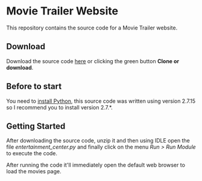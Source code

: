 # Movie Trailer Website

This repository contains the source code for a Movie Trailer website.

## Download

Download the source code [here][1] or clicking the green button **Clone or download**.

## Before to start

You need to [install Python][2], this source code was written using version 2.7.15 so I 
recommend you to install version 2.7.*.

## Getting Started

After downloading the source code, unzip it and then using IDLE open the file _entertainment_center.py_
and finally click on the menu _Run > Run Module_ to execute the code.

After running the code it'll immediately open the default web browser to load the movies page.

[1]: https://github.com/filipebezerra/ud036_StarterCode/archive/master.zip
[2]: https://www.python.org/downloads/